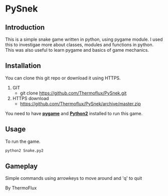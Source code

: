 # PySnek
	
## Introduction	
This is a simple snake game written in python, using pygame module.
I used this to investigae more about classes, modules and functions in python.
This was also useful to learn pygame and basics of game mechanics.

## Installation
You can clone this git repo or download it using HTTPS.
1. GIT
	* git clone https://github.com/Thermoflux/PySnek.git
2. HTTPS download
	* https://github.com/Thermoflux/PySnek/archive/master.zip
	
You need to have **[pygame](https://www.pygame.org/wiki/about "Pygame Wiki")** and **[Python2](https://www.python.org/downloads/release/python-2714/ "Python 2.7.14")** installed to run this game.
	
## Usage

To run the game.
```sh
python2 Snake.py2
```

## Gameplay

Simple commands using arrowkeys to move around and 'q' to quit

By ThermoFlux
	
